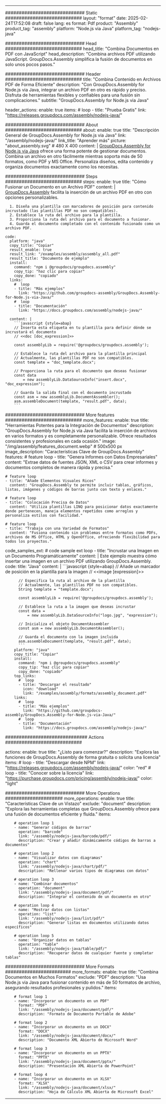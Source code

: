 



---
############################# Static ############################
layout: "format"
date:  2025-02-24T17:52:08
draft: false
lang: es
format: Pdf
product: "Assembly"
product_tag: "assembly"
platform: "Node.js via Java"
platform_tag: "nodejs-java"

############################# Head ############################
head_title: "Combina Documentos en PDF con JavaScript"
head_description: "Combina archivos PDF utilizando JavaScript. GroupDocs.Assembly simplifica la fusión de documentos en solo unos pocos pasos."

############################# Header ############################
title: "Combina Contenido en Archivos PDF de Forma Eficiente" 
description: "Con GroupDocs.Assembly for Node.js via Java, integrar un archivo PDF en otro es rápido y preciso. Disfruta de herramientas flexibles y confiables para una fusión sin complicaciones."
subtitle: "GroupDocs.Assembly for Node.js via Java" 

header_actions:
  enable: true
  items:
    #  loop
    - title: "Prueba Gratis"
      link: "https://releases.groupdocs.com/assembly/nodejs-java/"
      
############################# About ############################
about:
    enable: true
    title: "Descripción General de GroupDocs.Assembly for Node.js via Java"
    link: "/assembly/nodejs-java/"
    link_title: "Aprender más"
    picture: "about_assembly.svg" # 480 X 400
    content: |
       [GroupDocs.Assembly for Node.js via Java](/assembly/nodejs-java/) ofrece una forma potente de gestionar documentos. Combina un archivo en otro fácilmente mientras soporta más de 50 formatos, como PDF y MS Office. Personaliza diseños, edita contenido y organiza documentos exactamente como los necesitas.

############################# Steps ############################
steps:
    enable: true
    title: "Cómo Fusionar un Documento en un Archivo PDF"
    content: |
      [GroupDocs.Assembly](/assembly/nodejs-java/) facilita la inserción de un archivo PDF en otro con opciones personalizables.
      
      1. Diseña una plantilla con marcadores de posición para contenido incrustado (las plantillas PDF no son compatibles).
      2. Establece la ruta del archivo para la plantilla.
      3. Proporciona la ruta del archivo para el documento a fusionar.
      4. Guarda el documento completado con el contenido fusionado como un archivo PDF.
   
    code:
      platform: "java"
      copy_title: "Copiar"
      result_enable: true
      result_link: "/examples/assembly/assembly_all.pdf"
      result_title: "Documento de ejemplo"
      install:
        command: "npm i @groupdocs/groupdocs.assembly"
        copy_tip: "haz clic para copiar"
        copy_done: "copiado"
      links:
        #  loop
        - title: "Más ejemplos"
          link: "https://github.com/groupdocs-assembly/GroupDocs.Assembly-for-Node.js-via-Java/"
        #  loop
        - title: "Documentación"
          link: "https://docs.groupdocs.com/assembly/nodejs-java/"
          
      content: |
        ```javascript {style=abap}
        // Inserta esta etiqueta en tu plantilla para definir dónde se incrustará el documento
        // <<doc [doc_expression]>>
    
        const assemblyLib = require('@groupdocs/groupdocs.assembly');

        // Establece la ruta del archivo para la plantilla principal
        // Actualmente, las plantillas PDF no son compatibles.
        const template = "doc_template.docx";

        // Proporciona la ruta para el documento que deseas fusionar
        const data 
            = new assemblyLib.DataSourceInfo("insert.docx", "doc_expression");

        // Guarda la salida final con el documento incrustado
        const asm = new assemblyLib.DocumentAssembler();
        asm.assembleDocument(template, "result.pdf", data);
        ```           

############################# More features ############################
more_features:
  enable: true
  title: "Herramientas Potentes para la Integración de Documentos"
  description: "GroupDocs.Assembly for Node.js via Java facilita la inserción de archivos en varios formatos y es completamente personalizable. Ofrece resultados consistentes y profesionales en cada ocasión."
  image: "/img/assembly/features_document.webp" # 500x500 px
  image_description: "Características Clave de GroupDocs.Assembly"
  features:
    # feature loop
    - title: "Genera Informes con Datos Empresariales"
      content: "Extrae datos de fuentes JSON, XML o CSV para crear informes y documentos completos de manera rápida y precisa."

    # feature loop
    - title: "Añade Elementos Visuales Ricos"
      content: "GroupDocs.Assembly te permite incluir tablas, gráficos, listas, imágenes y códigos de barras junto con texto y enlaces."

    # feature loop
    - title: "Colocación Precisa de Datos"
      content: "Utiliza plantillas LINQ para posicionar datos exactamente donde pertenecen, maneja elementos repetidos como arreglos y personaliza estilos con facilidad."

    # feature loop
    - title: "Trabaja con una Variedad de Formatos"
      content: "Fusiona contenido sin problemas entre formatos como PDFs, archivos de MS Office, HTML y OpenOffice, ofreciendo flexibilidad para todos los proyectos."
      
  code_samples_ext:
    # code sample ext loop
    - title: "Incrustar una Imagen en un Documento Programáticamente"
      content: |
        Este ejemplo muestra cómo insertar una imagen en un archivo PDF utilizando GroupDocs.Assembly.
      code:
        title: "Java"
        content: |
          ```javascript {style=abap}
          // Añade un marcador de posición en la plantilla para la imagen
          // <<image [expression]>>

          // Especifica la ruta al archivo de la plantilla
          // Actualmente, las plantillas PDF no son compatibles.
          String template = "template.docx";
          
          const assemblyLib = require('@groupdocs/groupdocs.assembly');

          // Establece la ruta a la imagen que deseas incrustar
          const data =
              = new assemblyLib.DataSourceInfo("logo.jpg", "expression");

          // Inicializa el objeto DocumentAssembler
          const asm = new assemblyLib.DocumentAssembler();

          // Guarda el documento con la imagen incluida
          asm.assembleDocument(template, "result.pdf", data);
          ```
        platform: "java"
        copy_title: "Copiar"
        install:
          command: "npm i @groupdocs/groupdocs.assembly"
          copy_tip: "haz clic para copiar"
          copy_done: "copiado"
        top_links:
          #  loop
          - title: "Descargar el resultado"
            icon: "download"
            link: "/examples/assembly/formats/assembly_document.pdf"
        links:
          #  loop
          - title: "Más ejemplos"
            link: "https://github.com/groupdocs-assembly/GroupDocs.Assembly-for-Node.js-via-Java/"
          #  loop
          - title: "Documentación"
            link: "https://docs.groupdocs.com/assembly/nodejs-java/"
            

            


############################## Actions ############################

actions:
  enable: true
  title: "¿Listo para comenzar?"
  description: "Explora las funciones de GroupDocs.Assembly de forma gratuita o solicita una licencia"
  items:
    #  loop
    - title: "Descargar desde NPM"
      link: "https://releases.groupdocs.com/assembly/nodejs-java/"
      color: "red"
        #  loop
    - title: "Conocer sobre la licencia"
      link: "https://purchase.groupdocs.com/pricing/assembly/nodejs-java/"
      color: "light"


############################# More Operations #####################
more_operations:
    enable: true
    title: "Características Clave de un Vistazo"
    exclude: "document"
    description: "Explora las herramientas completas que GroupDocs.Assembly ofrece para una fusión de documentos eficiente y fluida."
    items: 
          
        # operation loop 1
        - name: "Generar códigos de barras"
          operation: "barcode"
          link: "/assembly/nodejs-java/barcode/pdf/"
          description: "Crear y añadir dinámicamente códigos de barras a documentos"

        # operation loop 2
        - name: "Visualizar datos con diagramas"
          operation: "chart"
          link: "/assembly/nodejs-java/chart/pdf/"
          description: "Rellenar varios tipos de diagramas con datos"

        # operation loop 3
        - name: "Combinar documentos"
          operation: "document"
          link: "/assembly/nodejs-java/document/pdf/"
          description: "Integrar el contenido de un documento en otro"

        # operation loop 4
        - name: "Mostrar datos con listas"
          operation: "list"
          link: "/assembly/nodejs-java/list/pdf/"
          description: "Generar listas en documentos utilizando datos específicos"

        # operation loop 5
        - name: "Organizar datos en tablas"
          operation: "table"
          link: "/assembly/nodejs-java/table/pdf/"
          description: "Recuperar datos de cualquier fuente y completar tablas"
         
          
############################# More Formats ########################
more_formats:
    enable: true
    title: "Combina Documentos en Muchos Formatos"
    exclude: "PDF"
    description: "Usa Node.js via Java para fusionar contenido en más de 50 formatos de archivo, asegurando resultados profesionales y pulidos."
    items: 
          
        # format loop 1
        - name: "Incorporar un documento en un PDF"
          format: "PDF"
          link: "/assembly/nodejs-java/document/pdf/"
          description: "Formato de Documento Portable de Adobe"
          
        # format loop 2
        - name: "Incorporar un documento en un DOCX"
          format: "DOCX"
          link: "/assembly/nodejs-java/document/docx/"
          description: "Documento XML Abierto de Microsoft Word"
          
        # format loop 3
        - name: "Incorporar un documento en un PPTX"
          format: "PPTX"
          link: "/assembly/nodejs-java/document/pptx/"
          description: "Presentación XML Abierta de PowerPoint"
          
        # format loop 4
        - name: "Incorporar un documento en un XLSX"
          format: "XLSX"
          link: "/assembly/nodejs-java/document/xlsx/"
          description: "Hoja de Cálculo XML Abierta de Microsoft Excel"


          

---